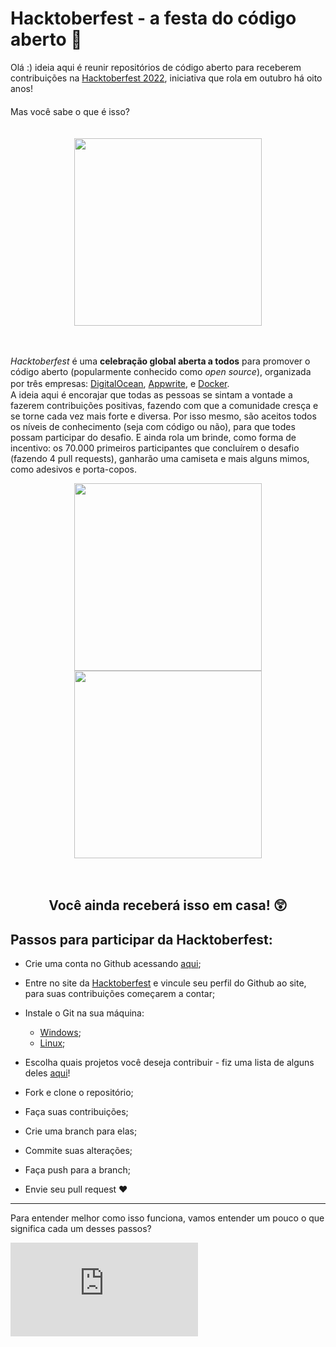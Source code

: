 # Hacktoberfest - a festa do código aberto :tada:

Olá :) ideia aqui é reunir repositórios de código aberto para receberem contribuições na [Hacktoberfest 2022](https://hacktoberfest.com/), iniciativa que rola em outubro há oito anos!  
ㅤ  
Mas você sabe o que é isso?  
ㅤ  
<p align="center">
<img width="300px" align=center height="300px" src="https://media.giphy.com/media/42wQXwITfQbDGKqUP7/giphy.gif">
</p>  
ㅤ  

_Hacktoberfest_ é uma **celebração global aberta a todos** para promover o código aberto (popularmente conhecido como _open source_), organizada por três empresas: [DigitalOcean](https://www.digitalocean.com/), [Appwrite](https://hacktoberfest.appwrite.io/), e [Docker](https://docker.github.io/hacktoberfest/?utm_campaign=2022-09-29-digital-ocean-hacktoberfest&utm_medium=3rd-party-media&utm_source=event&utm_content=digital-oceanhttps://docker.github.io/hacktoberfest/?utm_campaign=2022-09-29-digital-ocean-hacktoberfest&utm_medium=3rd-party-media&utm_source=event&utm_content=digital-ocean). 
ㅤ  
A ideia aqui é encorajar que todas as pessoas se sintam a vontade a fazerem contribuições positivas, fazendo com que a comunidade cresça e se torne cada vez mais forte e diversa. Por isso mesmo, são aceitos todos os níveis de conhecimento (seja com código ou não), para que todes possam participar do desafio. E ainda rola um brinde, como forma de incentivo: os 70.000 primeiros participantes que concluírem o desafio (fazendo 4 pull requests), ganharão uma camiseta e mais alguns mimos, como adesivos e porta-copos.  

<p align="center">
<img width="300px" align=center height="300px" src="https://github.com/leticiadasilva/Hacktoberfest/blob/master/images/t-shirt_2.jpg"/> <img width="300px" align=center height="300px" src="https://github.com/leticiadasilva/Hacktoberfest/blob/master/images/t-shirt.jpg"/> </p>

ㅤ  
<h2 p align="center" ><b> Você ainda receberá isso em casa! 😲 </b></p>  

## Passos para participar da Hacktoberfest:

* Crie uma conta no Github acessando [aqui](https://github.com/join);  

* Entre no site da [Hacktoberfest](https://hacktoberfest.com/) e vincule seu perfil do Github ao site, para suas contribuições começarem a contar;

* Instale o Git na sua máquina:
  - [Windows](https://dev.to/womakerscode/tutorial-instalando-configurando-e-inicializando-o-git-no-windows-57cj);  
  - [Linux](https://dev.to/womakerscode/instalando-configurando-e-inicializando-o-git-no-linux-2m96);  

* Escolha quais projetos você deseja contribuir - fiz uma lista de alguns deles [aqui](https://github.com/leticiadasilva/Hacktoberfest/wiki/4.-Projetos-para-contribuir:-chegou-a-hora-dos-PR's!)!  

* Fork e clone o repositório;  

* Faça suas contribuições;

* Crie uma branch para elas; 

* Commite suas alterações;  

* Faça push para a branch;  

* Envie seu pull request :heart:  

---

Para entender melhor como isso funciona, vamos entender um pouco o que significa cada um desses passos?  



[image-url]: https://github.com/leticiadasilva/Hacktoberfest/blob/master/images/Próximo.png
[![Markdown][image-thumbs]][image-url]

[image-thumbs]: https://github.com/leticiadasilva/Hacktoberfest/blob/master/Documenta%C3%A7%C3%A3o/reposit%C3%B3rios%20e%20pull%20requests.md


[image-url]: https://github.com/leticiadasilva/Hacktoberfest/blob/master/images/Próximo.png
